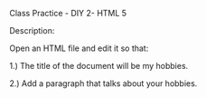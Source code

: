 Class Practice - DIY 2- HTML 5

Description:

Open an HTML file and edit it so that:

1.) The title of the document will be my hobbies.

2.) Add a paragraph that talks about your hobbies.